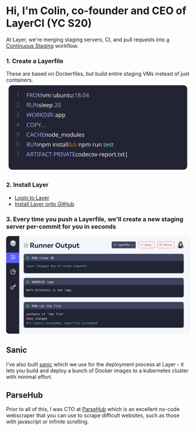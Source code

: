 # Hi, I'm Colin, co-founder and CEO of LayerCI (YC S20)

At Layer, we're merging staging servers, CI, and pull requests into [a Continuous Staging](https://continuousstaging.com) workflow.

### 1. Create a Layerfile
These are based on Dockerfiles, but build entire staging VMs instead of just containers.
![Layerfile](https://raw.githubusercontent.com/ColinChartier/colinchartier/master/static/images/layerfile.svg)


### 2. Install Layer
- [Login to Layer](https://layerci.com)
- [Install Layer onto GitHub](https://github.com/apps/layerci/installations/new)

### 3. Every time you push a Layerfile, we'll create a new staging server per-commit for you in seconds
![Layer dash](https://raw.githubusercontent.com/ColinChartier/colinchartier/master/static/images/dash.svg)


## Sanic
I've also built [sanic](https://sanic.io) which we use for the deployment process at Layer - it lets you
build and deploy a bunch of Docker images to a kubernetes cluster with minimal effort.

## ParseHub
Prior to all of this, I was CTO at [ParseHub](https://parsehub.com) which is an excellent no-code webscraper
that you can use to scrape difficult websites, such as those with javascript or infinite scrolling.